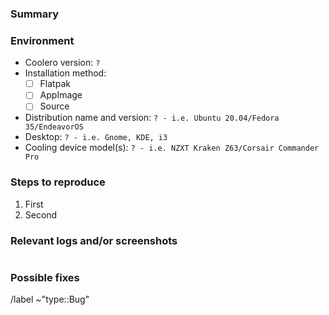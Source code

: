 <!---
Please read this!

Before opening a new issue, make sure to search for keywords in the issues
and verify the issue you're about to submit isn't a duplicate.

Please select the correct template above and fill it out below. 
These HTML comments will not be rendered so there's no need to delete them. 
Do *not* close the issue yourself, we will close things once done/handled accordingly.
For checklists put an x inside the [ ] like this: [x] to mark the checkbox.
The actions at the end of this template will be done automatically once submitted.
--->

### Summary

<!-- Summarize the bug encountered concisely. -->

### Environment

- Coolero version: `?`
- Installation method:
    - [ ] Flatpak
    - [ ] AppImage
    - [ ] Source
- Distribution name and version: `? - i.e. Ubuntu 20.04/Fedora 35/EndeavorOS`
- Desktop: `? - i.e. Gnome, KDE, i3`
- Cooling device model(s): `? - i.e. NZXT Kraken Z63/Corsair Commander Pro`

<!-- add any additional relevant information -->

### Steps to reproduce

<!-- Describe how one can reproduce the issue - this is very important. Please use an ordered list. -->

1. First
2. Second

### Relevant logs and/or screenshots

<!-- 
Paste any relevant logs - please use code blocks (```) to format console output, logs, and code
 as it's tough to read otherwise. 
Logs are very helpful. Run Coolero with the `--debug` option to get a lot more output and the logs are then 
 also saved under `/tmp/coolero/cooler.log` for easy extraction.
-->

```log output

```

### Possible fixes

<!-- If you can, link to the line of code that might be responsible for the problem. -->

/label ~"type::Bug"
